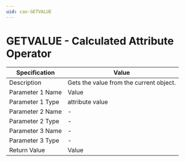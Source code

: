 ```yaml
---
uid: cao-GETVALUE
---
```


# GETVALUE - Calculated Attribute Operator

| Specification         | Value                                                        |
| --------------------- | ------------------------------------------------------------ |
| Description           | Gets the value from the current object.          |
| Parameter 1 Name      | Value                                                        |
| Parameter 1 Type      | attribute value                                   |
| Parameter 2 Name      | -                                                            |
| Parameter 2 Type      | -                                                            |
| Parameter 3 Name      | -                                                            |
| Parameter 3 Type      | -                                                            |
| Return Value          | Value                                                         |

